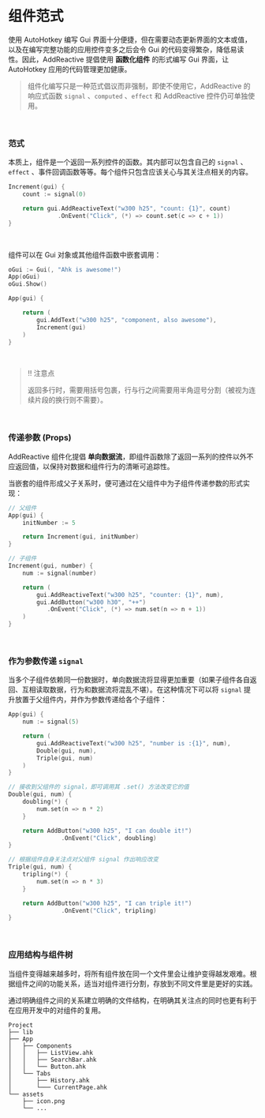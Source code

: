 # 组件范式

使用 AutoHotkey 编写 Gui 界面十分便捷，但在需要动态更新界面的文本或值，以及在编写完整功能的应用控件变多之后会令 Gui 的代码变得繁杂，降低易读性。因此，AddReactive 提倡使用 **函数化组件** 的形式编写 Gui 界面，让 AutoHotkey 应用的代码管理更加健康。
<br>

> 组件化编写只是一种范式倡议而非强制，即使不使用它，AddReactive 的响应式函数 `signal` 、`computed` 、`effect` 和 AddReactive 控件仍可单独使用。
<br>

### 范式

本质上，组件是一个返回一系列控件的函数。其内部可以包含自己的 `signal` 、`effect` 、事件回调函数等等。每个组件只包含应该关心与其关注点相关的内容。

```go
Increment(gui) {
    count := signal(0)

    return gui.AddReactiveText("w300 h25", "count: {1}", count)
              .OnEvent("Click", (*) => count.set(c => c + 1))
}
```

<br>

组件可以在 Gui 对象或其他组件函数中嵌套调用：

```go
oGui := Gui(, "Ahk is awesome!")
App(oGui)
oGui.Show()

App(gui) {

    return (
        gui.AddText("w300 h25", "component, also awesome"),
        Increment(gui)
    )
}
```

<br>

> ‼️ 注意点
>
> 返回多行时，需要用括号包裹，行与行之间需要用半角逗号分割（被视为连续片段的换行则不需要）。

<br>

### 传递参数 (Props)

AddReactive 组件化提倡 **单向数据流**，即组件函数除了返回一系列的控件以外不应返回值，以保持对数据和组件行为的清晰可追踪性。

当嵌套的组件形成父子关系时，便可通过在父组件中为子组件传递参数的形式实现：

```go
// 父组件
App(gui) {
    initNumber := 5

    return Increment(gui, initNumber)
}

// 子组件
Increment(gui, number) {
    num := signal(number)

    return (
        gui.AddReactiveText("w300 h25", "counter: {1}", num),
        gui.AddButton("w300 h30", "++")
           .OnEvent("Click", (*) => num.set(n => n + 1))
    )
}
```

<br>

### 作为参数传递 `signal`

当多个子组件依赖同一份数据时，单向数据流将显得更加重要（如果子组件各自返回、互相读取数据，行为和数据流将混乱不堪）。在这种情况下可以将 `signal` 提升放置于父组件内，并作为参数传递给各个子组件：

```go
App(gui) {
    num := signal(5)

    return (
        gui.AddReactiveText("w300 h25", "number is :{1}", num),
        Double(gui, num),
        Triple(gui, num)
    )
}

// 接收到父组件的 signal，即可调用其 .set() 方法改变它的值
Double(gui, num) {
    doubling(*) {
        num.set(n => n * 2)
    }

    return AddButton("w300 h25", "I can double it!")
               .OnEvent("Click", doubling)
}

// 根据组件自身关注点对父组件 signal 作出响应改变
Triple(gui, num) {
    tripling(*) {
        num.set(n => n * 3)
    }

    return AddButton("w300 h25", "I can triple it!")
               .OnEvent("Click", tripling)
}
```

<br>

### 应用结构与组件树

当组件变得越来越多时，将所有组件放在同一个文件里会让维护变得越发艰难。根据组件之间的功能关系，适当对组件进行分割，存放到不同文件里是更好的实践。

通过明确组件之间的关系建立明确的文件结构，在明确其关注点的同时也更有利于在应用开发中的对组件的复用。
```
Project
├── lib
├── App
│   ├── Components
│   │   ├── ListView.ahk
│   │   ├── SearchBar.ahk
│   │   └── Button.ahk
│   └── Tabs
│       ├── History.ahk
│       └─── CurrentPage.ahk
└── assets
    ├── icon.png
    └── ...
```